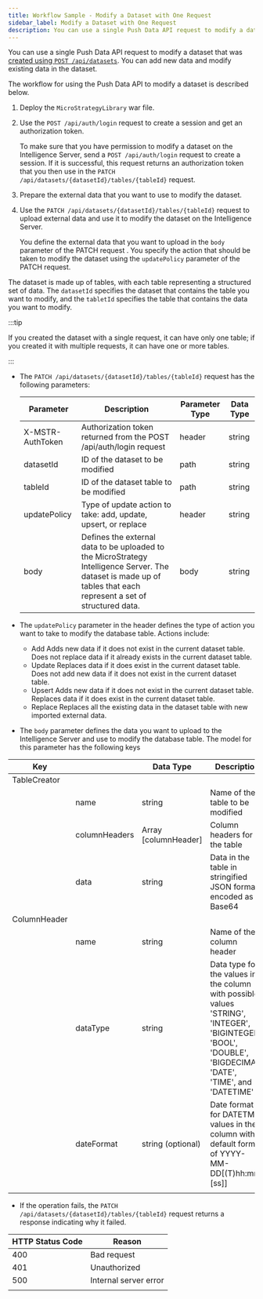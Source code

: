 ```yaml
---
title: Workflow Sample - Modify a Dataset with One Request
sidebar_label: Modify a Dataset with One Request
description: You can use a single Push Data API request to modify a dataset that was created using POST /datasets. You can add new data and modify existing data in the dataset. The workflow for using the Push Data API to modify a dataset is described below.
---
```


You can use a single Push Data API request to modify a dataset that was [created using `POST /api/datasets`](../create-a-dataset-with-one-request/create-a-dataset-with-one-request.md). You can add new data and modify existing data in the dataset.

The workflow for using the Push Data API to modify a dataset is described below.

1. Deploy the `MicroStrategyLibrary` war file.
1. Use the `POST /api/auth/login` request to create a session and get an authorization token.

   To make sure that you have permission to modify a dataset on the Intelligence Server, send a `POST /api/auth/login` request to create a session. If it is successful, this request returns an authorization token that you then use in the `PATCH /api/datasets/{datasetId}/tables/{tableId}` request.

1. Prepare the external data that you want to use to modify the dataset.
1. Use the `PATCH /api/datasets/{datasetId}/tables/{tableId}` request to upload external data and use it to modify the dataset on the Intelligence Server.

   You define the external data that you want to upload in the `body` parameter of the PATCH request . You specify the action that should be taken to modify the dataset using the `updatePolicy` parameter of the PATCH request.

The dataset is made up of tables, with each table representing a structured set of data. The `datasetId` specifies the dataset that contains the table you want to modify, and the `tabletId` specifies the table that contains the data you want to modify.

:::tip

If you created the dataset with a single request, it can have only one table; if you created it with multiple requests, it can have one or more tables.

:::

- The `PATCH /api/datasets/{datasetId}/tables/{tableId}` request has the following parameters:

  | Parameter        | Description                                                                                                                                                       | Parameter Type | Data Type |
  | ---------------- | ----------------------------------------------------------------------------------------------------------------------------------------------------------------- | -------------- | --------- |
  | X-MSTR-AuthToken | Authorization token returned from the POST /api/auth/login request                                                                                                | header         | string    |
  | datasetId        | ID of the dataset to be modified                                                                                                                                  | path           | string    |
  | tableId          | ID of the dataset table to be modified                                                                                                                            | path           | string    |
  | updatePolicy     | Type of update action to take: add, update, upsert, or replace                                                                                                    | header         | string    |
  | body             | Defines the external data to be uploaded to the MicroStrategy Intelligence Server. The dataset is made up of tables that each represent a set of structured data. | body           | string    |

- The `updatePolicy` parameter in the header defines the type of action you want to take to modify the database table. Actions include:
  - Add Adds new data if it does not exist in the current dataset table. Does not replace data if it already exists in the current dataset table.
  - Update Replaces data if it does exist in the current dataset table. Does not add new data if it does not exist in the current dataset table.
  - Upsert Adds new data if it does not exist in the current dataset table. Replaces data if it does exist in the current dataset table.
  - Replace Replaces all the existing data in the dataset table with new imported external data.
- The `body` parameter defines the data you want to upload to the Intelligence Server and use to modify the database table. The model for this parameter has the following keys

| Key          |               | Data Type            | Description                                                                                                                                                   |
| ------------ | ------------- | -------------------- | ------------------------------------------------------------------------------------------------------------------------------------------------------------- |
| TableCreator |               |                      |                                                                                                                                                               |
|              | name          | string               | Name of the table to be modified                                                                                                                              |
|              | columnHeaders | Array [columnHeader] | Column headers for the table                                                                                                                                  |
|              | data          | string               | Data in the table in stringified JSON format encoded as Base64                                                                                                |
| ColumnHeader |               |                      |                                                                                                                                                               |
|              | name          | string               | Name of the column header                                                                                                                                     |
|              | dataType      | string               | Data type for the values in the column with possible values 'STRING', 'INTEGER', 'BIGINTEGER', 'BOOL', 'DOUBLE', 'BIGDECIMAL', 'DATE', 'TIME', and 'DATETIME' |
|              | dateFormat    | string (optional)    | Date format for DATETME values in the column with default format of YYYY-MM-DD[(T)hh:mm:[ss]]                                                                 |
|              |               |                      |                                                                                                                                                               |

- If the operation fails, the `PATCH /api/datasets/{datasetId}/tables/{tableId}` request returns a response indicating why it failed.

| HTTP Status Code | Reason                |
| ---------------- | --------------------- |
| 400              | Bad request           |
| 401              | Unauthorized          |
| 500              | Internal server error |
|                  |                       |
